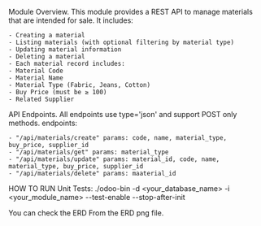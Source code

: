 Module Overview.
    This module provides a REST API to manage materials that are intended for sale. It includes:

    - Creating a material
    - Listing materials (with optional filtering by material type)
    - Updating material information
    - Deleting a material
    - Each material record includes:
    - Material Code
    - Material Name
    - Material Type (Fabric, Jeans, Cotton)
    - Buy Price (must be ≥ 100)
    - Related Supplier

API Endpoints.
    All endpoints use type='json' and support POST only methods.
    endpoints:
    
    - "/api/materials/create" params: code, name, material_type, buy_price, supplier_id
    - "/api/materials/get" params: material_type
    - "/api/materials/update" params: material_id, code, name, material_type, buy_price, supplier_id
    - "/api/materials/delete" params: maaterial_id

HOW TO RUN Unit Tests:
    ./odoo-bin -d <your_database_name> -i <your_module_name> --test-enable --stop-after-init

You can check the ERD From the ERD png file.